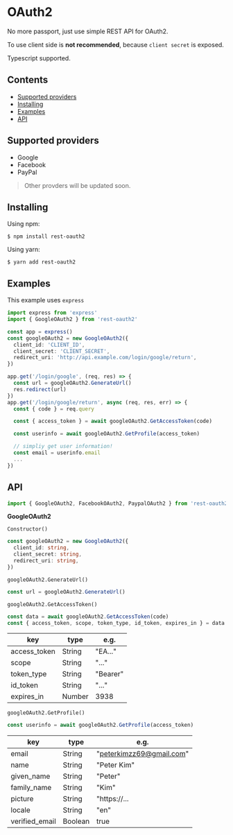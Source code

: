 # OAuth2

No more passport, just use simple REST API for OAuth2.

To use client side is **not recommended**, because `client secret` is exposed.

Typescript supported.

## Contents

- [Supported providers](#Supported-providers)
- [Installing](#Installing)
- [Examples](#Examples)
- [API](#API)

## Supported providers

- Google
- Facebook
- PayPal

> Other provders will be updated soon.

## Installing

Using npm:

```
$ npm install rest-oauth2
```

Using yarn:

```
$ yarn add rest-oauth2
```

## Examples

This example uses `express`

```ts
import express from 'express'
import { GoogleOAuth2 } from 'rest-oauth2'

const app = express()
const googleOAuth2 = new GoogleOAuth2({
  client_id: 'CLIENT_ID',
  client_secret: 'CLIENT_SECRET',
  redirect_uri: 'http://api.example.com/login/google/return',
})

app.get('/login/google', (req, res) => {
  const url = googleOAuth2.GenerateUrl()
  res.redirect(url)
})
app.get('/login/google/return', async (req, res, err) => {
  const { code } = req.query

  const { access_token } = await googleOAuth2.GetAccessToken(code)

  const userinfo = await googleOAuth2.GetProfile(access_token)

  // simpliy get user information!
  const email = userinfo.email
  ...
})
```

## API

```ts
import { GoogleOAuth2, FacebookOAuth2, PaypalOAuth2 } from 'rest-oauth2'
```

**GoogleOAuth2**

`Constructor()`

```ts
const googleOAuth2 = new GoogleOAuth2({
  client_id: string,
  client_secret: string,
  redirect_uri: string,
})
```

`googleOAuth2.GenerateUrl()`

```ts
const url = googleOAuth2.GenerateUrl()
```

`googleOAuth2.GetAccessToken()`

```ts
const data = await googleOAuth2.GetAccessToken(code)
const { access_token, scope, token_type, id_token, expires_in } = data
```

| key          | type   | e.g.     |
| ------------ | ------ | -------- |
| access_token | String | "EA..."  |
| scope        | String | "..."    |
| token_type   | String | "Bearer" |
| id_token     | String | "..."    |
| expires_in   | Number | 3938     |

`googleOAuth2.GetProfile()`

```ts
const userinfo = await googleOAuth2.GetProfile(access_token)
```

| key            | type    | e.g.                     |
| -------------- | ------- | ------------------------ |
| email          | String  | "peterkimzz69@gmail.com" |
| name           | String  | "Peter Kim"              |
| given_name     | String  | "Peter"                  |
| family_name    | String  | "Kim"                    |
| picture        | String  | "https://...             |
| locale         | String  | "en"                     |
| verified_email | Boolean | true                     |
